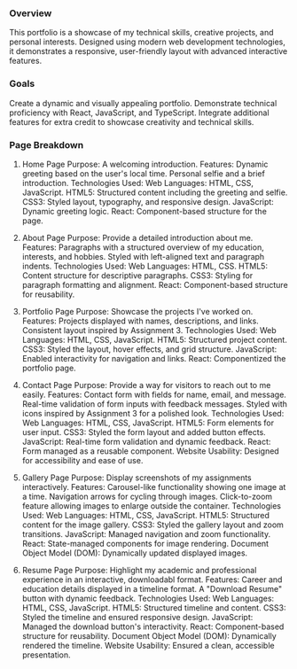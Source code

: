 ### Overview
This portfolio is a showcase of my technical skills, creative projects, and personal interests. Designed using modern web development technologies, it demonstrates a responsive, user-friendly layout with advanced interactive features.

### Goals
Create a dynamic and visually appealing portfolio.
Demonstrate technical proficiency with React, JavaScript, and TypeScript.
Integrate additional features for extra credit to showcase creativity and technical skills.

### Page Breakdown
1. Home Page
    Purpose: A welcoming introduction.
    Features: Dynamic greeting based on the user's local time.
              Personal selfie and a brief introduction.
    Technologies Used: Web Languages: HTML, CSS, JavaScript.
                       HTML5: Structured content including the greeting and selfie.
                       CSS3: Styled layout, typography, and responsive design.
                       JavaScript: Dynamic greeting logic.
                       React: Component-based structure for the page.

2. About Page
    Purpose: Provide a detailed introduction about me.
    Features: Paragraphs with a structured overview of my education, interests, and hobbies.
              Styled with left-aligned text and paragraph indents.
    Technologies Used: Web Languages: HTML, CSS.
                       HTML5: Content structure for descriptive paragraphs.
                       CSS3: Styling for paragraph formatting and alignment.
                       React: Component-based structure for reusability.

3. Portfolio Page
    Purpose: Showcase the projects I've worked on.
    Features: Projects displayed with names, descriptions, and links.
              Consistent layout inspired by Assignment 3.
    Technologies Used: Web Languages: HTML, CSS, JavaScript.
                       HTML5: Structured project content.
                       CSS3: Styled the layout, hover effects, and grid structure.
                       JavaScript: Enabled interactivity for navigation and links.
                       React: Componentized the portfolio page.

4. Contact Page
    Purpose: Provide a way for visitors to reach out to me easily.
    Features: Contact form with fields for name, email, and message.
              Real-time validation of form inputs with feedback messages.
              Styled with icons inspired by Assignment 3 for a polished look.
    Technologies Used: Web Languages: HTML, CSS, JavaScript.
                       HTML5: Form elements for user input.
                       CSS3: Styled the form layout and added button effects.
                       JavaScript: Real-time form validation and dynamic feedback.
                       React: Form managed as a reusable component.
                       Website Usability: Designed for accessibility and ease of use.

5. Gallery Page
    Purpose: Display screenshots of my assignments interactively.
    Features: Carousel-like functionality showing one image at a time.
              Navigation arrows for cycling through images.
              Click-to-zoom feature allowing images to enlarge outside the container.
    Technologies Used: Web Languages: HTML, CSS, JavaScript.
                       HTML5: Structured content for the image gallery.
                       CSS3: Styled the gallery layout and zoom transitions.
                       JavaScript: Managed navigation and zoom functionality.
                       React: State-managed components for image rendering.
                       Document Object Model (DOM): Dynamically updated displayed images.

6. Resume Page
    Purpose: Highlight my academic and professional experience in an interactive, downloadabl format.
    Features: Career and education details displayed in a timeline format.
              A "Download Resume" button with dynamic feedback.
    Technologies Used: Web Languages: HTML, CSS, JavaScript.
                       HTML5: Structured timeline and content.
                       CSS3: Styled the timeline and ensured responsive design.
                       JavaScript: Managed the download button's interactivity.
                       React: Component-based structure for reusability.
                       Document Object Model (DOM): Dynamically rendered the timeline.
                       Website Usability: Ensured a clean, accessible presentation.

